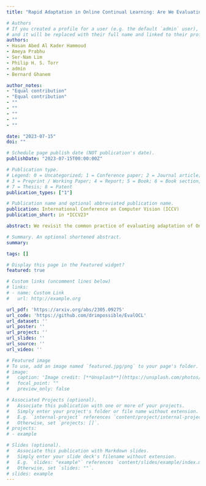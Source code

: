 ```yaml
---
title: "Rapid Adaptation in Online Continual Learning: Are We Evaluating It Right?"

# Authors
# If you created a profile for a user (e.g. the default `admin` user), write the username (folder name) here 
# and it will be replaced with their full name and linked to their profile.
authors:
- Hasan Abed Al Kader Hammoud
- Ameya Prabhu
- Ser-Nam Lim
- Philip H. S. Torr
- admin
- Bernard Ghanem

author_notes:
- "Equal contribution"
- "Equal contribution"
- ""
- ""
- ""
- ""
- ""

date: "2023-07-15"
doi: ""

# Schedule page publish date (NOT publication's date).
publishDate: "2023-07-15T00:00:00Z"

# Publication type.
# Legend: 0 = Uncategorized; 1 = Conference paper; 2 = Journal article;
# 3 = Preprint / Working Paper; 4 = Report; 5 = Book; 6 = Book section;
# 7 = Thesis; 8 = Patent
publication_types: ["1"]

# Publication name and optional abbreviated publication name.
publication: International Conference on Computer Vision (ICCV)
publication_short: in *ICCV23*

abstract: We revisit the common practice of evaluating adaptation of Online Continual Learning (OCL) algorithms through the metric of online accuracy, which measures the accuracy of the model on the immediate next few samples. However, we show that this metric is unreliable, as even vacuous blind classifiers, which do not use input images for prediction, can achieve unrealistically high online accuracy by exploiting spurious label correlations in the data stream. Our study reveals that existing OCL algorithms can also achieve high online accuracy, but perform poorly in retaining useful information, suggesting that they unintentionally learn spurious label correlations. To address this issue, we propose a novel metric for measuring adaptation based on the accuracy on the near-future samples, where spurious correlations are removed. We benchmark existing OCL approaches using our proposed metric on large-scale datasets under various computational budgets and find that better generalization can be achieved by retaining and reusing past seen information. We believe that our proposed metric can aid in the development of truly adaptive OCL methods.

# Summary. An optional shortened abstract.
summary: 

tags: []

# Display this page in the Featured widget?
featured: true

# Custom links (uncomment lines below)
# links:
# - name: Custom Link
#   url: http://example.org

url_pdf: 'https://arxiv.org/abs/2305.09275'
url_code: 'https://github.com/drimpossible/EvalOCL'
url_dataset: ''
url_poster: ''
url_project: ''
url_slides: ''
url_source: ''
url_video: ''

# Featured image
# To use, add an image named `featured.jpg/png` to your page's folder. 
# image:
#   caption: 'Image credit: [**Unsplash**](https://unsplash.com/photos/pLCdAaMFLTE)'
#   focal_point: ""
#   preview_only: false

# Associated Projects (optional).
#   Associate this publication with one or more of your projects.
#   Simply enter your project's folder or file name without extension.
#   E.g. `internal-project` references `content/project/internal-project/index.md`.
#   Otherwise, set `projects: []`.
# projects:
# - example

# Slides (optional).
#   Associate this publication with Markdown slides.
#   Simply enter your slide deck's filename without extension.
#   E.g. `slides: "example"` references `content/slides/example/index.md`.
#   Otherwise, set `slides: ""`.
# slides: example
---
```

<!-- 
{{% callout note %}}
Click the *Cite* button above to demo the feature to enable visitors to import publication metadata into their reference management software.
{{% /callout %}}

{{% callout note %}}
Create your slides in Markdown - click the *Slides* button to check out the example.
{{% /callout %}}

Supplementary material can be found [here](https://drive.google.com/file/d/17tGxceooVTT0JFkBsQjsh3h529U7yI1v/view?usp=sharing). -->
